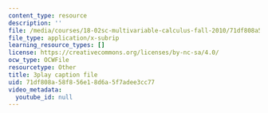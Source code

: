```yaml
---
content_type: resource
description: ''
file: /media/courses/18-02sc-multivariable-calculus-fall-2010/71df808a58f856e18d6a5f7adee3cc77_Tgk9wURblAw.vtt
file_type: application/x-subrip
learning_resource_types: []
license: https://creativecommons.org/licenses/by-nc-sa/4.0/
ocw_type: OCWFile
resourcetype: Other
title: 3play caption file
uid: 71df808a-58f8-56e1-8d6a-5f7adee3cc77
video_metadata:
  youtube_id: null
---
```


